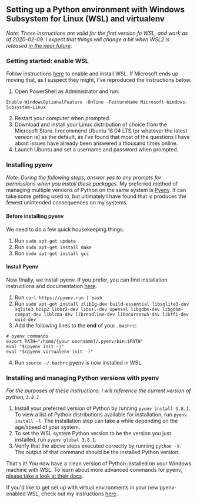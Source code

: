 ## Setting up a Python environment with Windows Subsystem for Linux (WSL) and virtualenv
_Note: These instructions are valid for the first version fo WSL, and work as of 2020-02-09. I expect that things will change a bit when WSL2 is released [in the near future](https://en.wikipedia.org/wiki/Windows_Subsystem_for_Linux#WSL_2)._

### Getting started: enable WSL
Follow instructions [here](https://docs.microsoft.com/en-us/windows/wsl/install-win10) to enable and install WSL. If Microsoft ends up moving that, as I suspect they might, I've reproduced the instructions below.
1. Open PowerShell as Administrator and run:

`Enable-WindowsOptionalFeature -Online -FeatureName Microsoft-Windows-Subsystem-Linux`

2. Restart your computer when prompted.
3. Download and install your Linux distribution of choice from the Microsoft Store. I recommend Ubuntu 18.04 LTS (or whatever the latest version is) as the default, as I've found that most of the questions I have about issues have already been answered a thousand times online.
4. Launch Ubuntu and set a username and password when prompted.
### Installing pyenv
_Note: During the following steps, answer yes to any prompts for permissions when you install these packages._
My preferred method of managing multiple versions of Python on the same system is [Pyenv](https://github.com/pyenv/pyenv). It can take some getting used to, but ultimately I have found that is produces the fewest unintended consequences on my systems.
#### Before installing pyenv
We need to do a few quick housekeeping things.
1. Run `sudo apt-get update`
2. Run `sudo apt-get install make`
3. Run `sudo apt-get install gcc`
#### Install Pyenv
Now finally, we install pyenv. If you prefer, you can find installation instructions and documentation [here](https://github.com/pyenv/pyenv).
1. Run `curl https://pyenv.run | bash`
2. Run `sudo apt-get install zlib1g-dev build-essential libsqlite3-dev sqlite3 bzip2 libbz2-dev libssl-dev openssl libgdbm-dev libgdbm-compat-dev liblzma-dev libreadline-dev libncursesw5-dev libffi-dev uuid-dev`
3. Add the following lines to the **end** of your `.bashrc`:
```
# pyenv commands
export PATH="/home/{your username}/.pyenv/bin:$PATH"
eval "$(pyenv init -)"
eval "$(pyenv virtualenv-init -)"
```
4. Run `source ~/.bashrc`
pyenv is now installed in WSL.
### Installing and managing Python versions with pyenv
_For the purposes of these instructions, I will reference the current version of python, `3.8.1`_
1. Install your preferred version of Python by running `pyenv install 3.8.1`. To view a list of Python distributions available for installation, run `pyenv install -l`. The installation step can take a while depending on the age/speed of your system.
2. To set the WSL system Python version to be the version you just installed, run `pyenv global 3.8.1`.
3. Verify that the above steps executed correctly by running `python -V`. The output of that command should be the installed Python version.

That's it! You now have a clean version of Python installed on your Windows machine with WSL. To learn about more advanced commands for pyenv, [please take a look at their docs](https://github.com/pyenv/pyenv).

If you'd like to get set up with virtual environments in your new pyenv-enabled WSL, check out my instructions [here](https://github.com/fcabissi/useful-stuff/blob/master/pyenv-virtual-environments.md).
